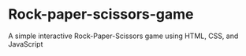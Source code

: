 # Rock-paper-scissors-game
A simple interactive Rock-Paper-Scissors game using HTML, CSS, and JavaScript
